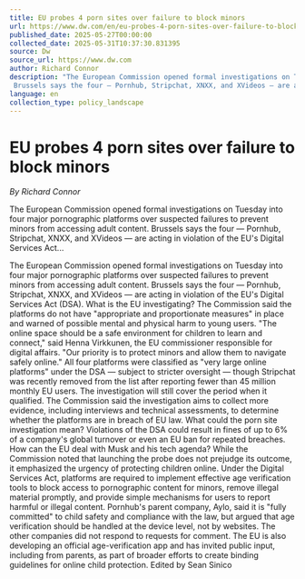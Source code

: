 ```yaml
---
title: EU probes 4 porn sites over failure to block minors
url: https://www.dw.com/en/eu-probes-4-porn-sites-over-failure-to-block-minors/a-72691167
published_date: 2025-05-27T00:00:00
collected_date: 2025-05-31T10:37:30.831395
source: Dw
source_url: https://www.dw.com
author: Richard Connor
description: "The European Commission opened formal investigations on Tuesday into four major pornographic platforms over suspected failures to prevent minors from accessing adult content. 
 Brussels says the four — Pornhub, Stripchat, XNXX, and XVideos — are acting in violation of the EU's Digital Services Act..."
language: en
collection_type: policy_landscape
---
```


# EU probes 4 porn sites over failure to block minors

*By Richard Connor*

The European Commission opened formal investigations on Tuesday into four major pornographic platforms over suspected failures to prevent minors from accessing adult content. 
 Brussels says the four — Pornhub, Stripchat, XNXX, and XVideos — are acting in violation of the EU's Digital Services Act...

The European Commission opened formal investigations on Tuesday into four major pornographic platforms over suspected failures to prevent minors from accessing adult content. 
 Brussels says the four — Pornhub, Stripchat, XNXX, and XVideos — are acting in violation of the EU's Digital Services Act (DSA). 
 What is the EU investigating? 
 The Commission said the platforms do not have "appropriate and proportionate measures" in place and warned of possible mental and physical harm to young users. 
 "The online space should be a safe environment for children to learn and connect," said Henna Virkkunen, the EU commissioner responsible for digital affairs. "Our priority is to protect minors and allow them to navigate safely online." 
 All four platforms were classified as "very large online platforms" under the DSA — subject to stricter oversight — though Stripchat was recently removed from the list after reporting fewer than 45 million monthly EU users. The investigation will still cover the period when it qualified. 
 The Commission said the investigation aims to collect more evidence, including interviews and technical assessments, to determine whether the platforms are in breach of EU law. 
 What could the porn site investigation mean? 
 Violations of the DSA could result in fines of up to 6% of a company's global turnover or even an EU ban for repeated breaches. How can the EU deal with Musk and his tech agenda? 
 While the Commission noted that launching the probe does not prejudge its outcome, it emphasized the urgency of protecting children online. 
 Under the Digital Services Act, platforms are required to implement effective age verification tools to block access to pornographic content for minors, remove illegal material promptly, and provide simple mechanisms for users to report harmful or illegal content. 
 Pornhub's parent company, Aylo, said it is "fully committed" to child safety and compliance with the law, but argued that age verification should be handled at the device level, not by websites. The other companies did not respond to requests for comment. 
 The EU is also developing an official age-verification app and has invited public input, including from parents, as part of broader efforts to create binding guidelines for online child protection. 
 Edited by Sean Sinico